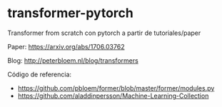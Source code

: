 # transformer-pytorch
Transformer from scratch con pytorch a partir de tutoriales/paper

Paper: https://arxiv.org/abs/1706.03762

Blog: http://peterbloem.nl/blog/transformers

Código de referencia:
  - https://github.com/pbloem/former/blob/master/former/modules.py
  - https://github.com/aladdinpersson/Machine-Learning-Collection
